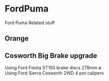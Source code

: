 # FordPuma
Ford Puma Related stuff

## Orange

## Cosworth Big Brake upgrade
Using Ford Fiesta ST150 brake discs 278mm ø\
Using Ford Sierra Cosworth 2WD 4 pot calipers

